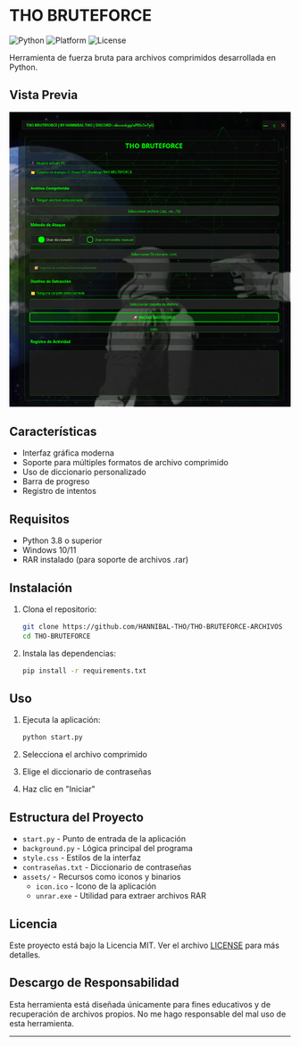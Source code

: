 # THO BRUTEFORCE

![Python](https://img.shields.io/badge/python-3.8%2B-blue)
![Platform](https://img.shields.io/badge/platform-windows-lightgrey)
![License](https://img.shields.io/badge/license-MIT-green)

Herramienta de fuerza bruta para archivos comprimidos desarrollada en Python.

## Vista Previa

![Vista previa de la aplicación](preview.png)

## Características

- Interfaz gráfica moderna
- Soporte para múltiples formatos de archivo comprimido
- Uso de diccionario personalizado
- Barra de progreso
- Registro de intentos

## Requisitos

- Python 3.8 o superior
- Windows 10/11
- RAR instalado (para soporte de archivos .rar)

## Instalación

1. Clona el repositorio:
   ```bash
   git clone https://github.com/HANNIBAL-THO/THO-BRUTEFORCE-ARCHIVOS
   cd THO-BRUTEFORCE
   ```

2. Instala las dependencias:
   ```bash
   pip install -r requirements.txt
   ```

## Uso

1. Ejecuta la aplicación:
   ```bash
   python start.py
   ```

2. Selecciona el archivo comprimido
3. Elige el diccionario de contraseñas
4. Haz clic en "Iniciar"

## Estructura del Proyecto

- `start.py` - Punto de entrada de la aplicación
- `background.py` - Lógica principal del programa
- `style.css` - Estilos de la interfaz
- `contraseñas.txt` - Diccionario de contraseñas
- `assets/` - Recursos como iconos y binarios
  - `icon.ico` - Icono de la aplicación
  - `unrar.exe` - Utilidad para extraer archivos RAR

## Licencia

Este proyecto está bajo la Licencia MIT. Ver el archivo [LICENSE](LICENSE) para más detalles.

## Descargo de Responsabilidad

Esta herramienta está diseñada únicamente para fines educativos y de recuperación de archivos propios. No me hago responsable del mal uso de esta herramienta.

---
